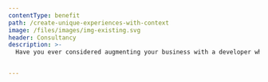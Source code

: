 ```yaml
---
contentType: benefit
path: /create-unique-experiences-with-context
image: /files/images/img-existing.svg
header: Consultancy
description: >-
  Have you ever considered augmenting your business with a developer who can provide frequent solutions for it? We work remotely and you can reach us during normal working hours via popular telecomms technology (Skype, Slack etc).


---
```

